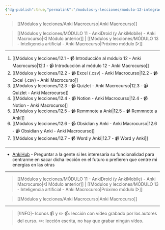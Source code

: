 ```yaml
---
{"dg-publish":true,"permalink":"/modulos-y-lecciones/modulo-12-integracion-de-anki-con-otras-apps-anki-macrocurso/","noteIcon":"","updated":"2024-05-15T22:20:33.770+02:00"}
---
```



> [[Módulos y lecciones/Anki Macrocurso\|Anki Macrocurso]]

> [[Módulos y lecciones/MÓDULO 11 - AnkiDroid (y AnkiMobile) - Anki Macrocurso\|◁ Módulo anterior]] | [[Módulos y lecciones/MÓDULO 13 - Inteligencia artificial - Anki Macrocurso\|Próximo módulo ▷]]

---

1. [[Módulos y lecciones/12.1 - 📹 Introducción al módulo 12 - Anki Macrocurso\|12.1 - 📹 Introducción al módulo 12 - Anki Macrocurso]]
2. [[Módulos y lecciones/12.2 - 📹 Excel (.csv) - Anki Macrocurso\|12.2 - 📹 Excel (.csv) - Anki Macrocurso]]
3. [[Módulos y lecciones/12.3 - 📹  Quizlet - Anki Macrocurso\|12.3 - 📹  Quizlet - Anki Macrocurso]] 
4. [[Módulos y lecciones/12.4 - 📹 Notion - Anki Macrocurso\|12.4 - 📹 Notion - Anki Macrocurso]]
5. [[Módulos y lecciones/12.5 - 📹 Remmnote a Anki\|12.5 - 📹 Remmnote a Anki]]
6. [[Módulos y lecciones/12.6 - 📹 Obsidian y Anki - Anki Macrocurso\|12.6 - 📹 Obsidian y Anki - Anki Macrocurso]]
7. [[Módulos y lecciones/12.7 - 📹 Word y Anki\|12.7 - 📹 Word y Anki]] 

---

- [AnkiHub](https://www.ankihub.net/) - Preguntar a la gente si les interesaría su funcionalidad para centrarme en sacar dicha lección en el futuro o prefieren que centre mi energías en las otras 

---

> [[Módulos y lecciones/MÓDULO 11 - AnkiDroid (y AnkiMobile) - Anki Macrocurso\|◁ Módulo anterior]] | [[Módulos y lecciones/MÓDULO 13 - Inteligencia artificial - Anki Macrocurso\|Próximo módulo ▷]]

> [[Módulos y lecciones/Anki Macrocurso\|Anki Macrocurso]]

---

> [!INFO]- Iconos 📹 y ✏️
> 📹: lección con vídeo grabado por los autores del curso.
> ✏️: lección escrita, no hay que grabar ningún vídeo.